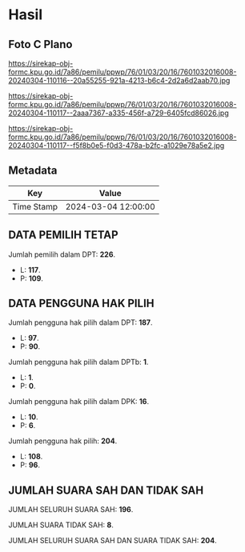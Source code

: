 # Hasil

## Foto C Plano

https://sirekap-obj-formc.kpu.go.id/7a86/pemilu/ppwp/76/01/03/20/16/7601032016008-20240304-110116--20a55255-921a-4213-b6c4-2d2a6d2aab70.jpg

https://sirekap-obj-formc.kpu.go.id/7a86/pemilu/ppwp/76/01/03/20/16/7601032016008-20240304-110117--2aaa7367-a335-456f-a729-6405fcd86026.jpg

https://sirekap-obj-formc.kpu.go.id/7a86/pemilu/ppwp/76/01/03/20/16/7601032016008-20240304-110117--f5f8b0e5-f0d3-478a-b2fc-a1029e78a5e2.jpg


## Metadata

| Key        | Value               |
| ---------- | ------------------- |
| Time Stamp | 2024-03-04 12:00:00 |


## DATA PEMILIH TETAP

Jumlah pemilih dalam DPT: **226**.
 * L: **117**.
 * P: **109**.

## DATA PENGGUNA HAK PILIH

Jumlah pengguna hak pilih dalam DPT: **187**.
 * L: **97**.
 * P: **90**.

Jumlah pengguna hak pilih dalam DPTb: **1**.
 * L: **1**.
 * P: **0**.

Jumlah pengguna hak pilih dalam DPK: **16**.
 * L: **10**.
 * P: **6**.

Jumlah pengguna hak pilih: **204**.
 * L: **108**.
 * P: **96**.

## JUMLAH SUARA SAH DAN TIDAK SAH

JUMLAH SELURUH SUARA SAH: **196**.

JUMLAH SUARA TIDAK SAH: **8**.

JUMLAH SELURUH SUARA SAH DAN SUARA TIDAK SAH: **204**.



